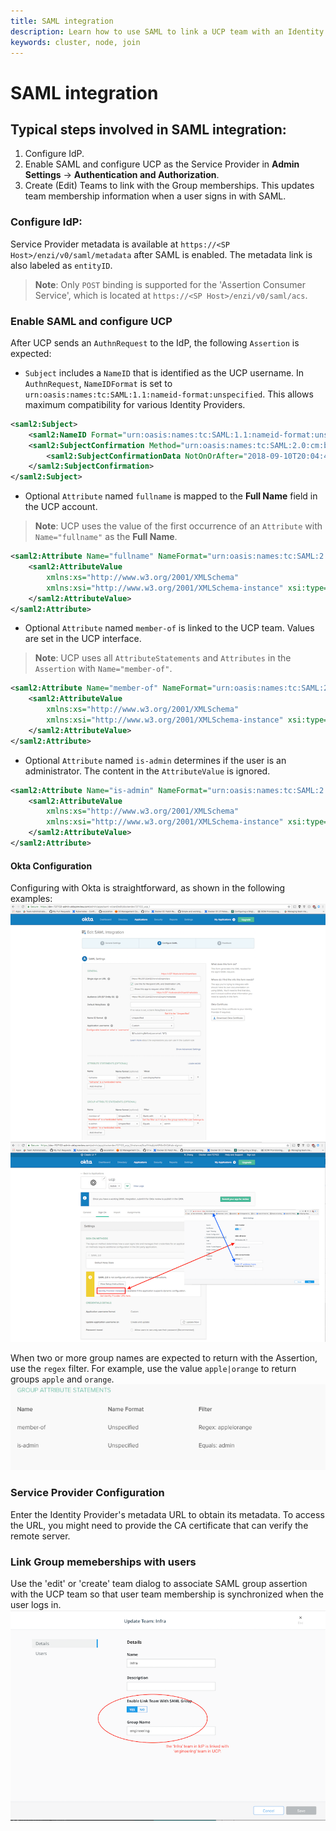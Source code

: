 ```yaml
---
title: SAML integration
description: Learn how to use SAML to link a UCP team with an Identity Provider (IdP) Group
keywords: cluster, node, join
---
```


# SAML integration

## Typical steps involved in SAML integration:
1. Configure IdP.
2. Enable SAML and configure UCP as the Service Provider in **Admin Settings** -> **Authentication and Authorization**.
3. Create (Edit) Teams to link with the Group memberships. This updates team membership information when a user signs in with SAML.

### Configure IdP:
Service Provider metadata is available at `https://<SP Host>/enzi/v0/saml/metadata`
after SAML is enabled. The metadata link is also labeled as `entityID`.

> **Note**: Only `POST` binding is supported for the 'Assertion Consumer Service', which is located
at `https://<SP Host>/enzi/v0/saml/acs`.

### Enable SAML and configure UCP
After UCP sends an `AuthnRequest` to the IdP, the following `Assertion`
is expected:

- `Subject` includes a `NameID` that is identified as the UCP username.
In `AuthnRequest`, `NameIDFormat` is set to `urn:oasis:names:tc:SAML:1.1:nameid-format:unspecified`.
This allows maximum compatibility for various Identity Providers.

```xml
<saml2:Subject>
    <saml2:NameID Format="urn:oasis:names:tc:SAML:1.1:nameid-format:unspecified">ry4nz</saml2:NameID>
    <saml2:SubjectConfirmation Method="urn:oasis:names:tc:SAML:2.0:cm:bearer">
        <saml2:SubjectConfirmationData NotOnOrAfter="2018-09-10T20:04:48.001Z" Recipient="https://18.237.224.122/enzi/v0/saml/acs"/>
    </saml2:SubjectConfirmation>
</saml2:Subject>
```
    
- Optional `Attribute` named `fullname` is mapped to the **Full Name** field
in the UCP account.  

> **Note**: UCP uses the value of the first occurrence of an `Attribute` with `Name="fullname"` as the **Full Name**.
   
```xml
<saml2:Attribute Name="fullname" NameFormat="urn:oasis:names:tc:SAML:2.0:attrname-format:unspecified">
    <saml2:AttributeValue
        xmlns:xs="http://www.w3.org/2001/XMLSchema"
        xmlns:xsi="http://www.w3.org/2001/XMLSchema-instance" xsi:type="xs:string">user.displayName
    </saml2:AttributeValue>
</saml2:Attribute>
```

- Optional `Attribute` named `member-of` is linked to the UCP team.
Values are set in the UCP interface. 

> **Note**: UCP uses all `AttributeStatements` and `Attributes` in the `Assertion` with `Name="member-of"`.

```xml
<saml2:Attribute Name="member-of" NameFormat="urn:oasis:names:tc:SAML:2.0:attrname-format:unspecified">
    <saml2:AttributeValue
        xmlns:xs="http://www.w3.org/2001/XMLSchema"
        xmlns:xsi="http://www.w3.org/2001/XMLSchema-instance" xsi:type="xs:string">groupName
    </saml2:AttributeValue>
</saml2:Attribute>
```

- Optional `Attribute` named `is-admin` determines if the user is an administrator. The content in the `AttributeValue` is ignored.

```xml
<saml2:Attribute Name="is-admin" NameFormat="urn:oasis:names:tc:SAML:2.0:attrname-format:unspecified">
    <saml2:AttributeValue
        xmlns:xs="http://www.w3.org/2001/XMLSchema"
        xmlns:xsi="http://www.w3.org/2001/XMLSchema-instance" xsi:type="xs:string">value_doe_not_matter
    </saml2:AttributeValue>
</saml2:Attribute>
```

#### Okta Configuration
Configuring with Okta is straightforward, as shown in the following examples:
![Configure in Okta](../../images/saml_okta_2.png)
![Configure in UCP](../../images/saml_okta_1.png)

When two or more group names are expected to return with the Assertion, use the `regex` filter. For example, use the value `apple|orange` 
to return groups `apple` and `orange`.
![Regex_filter_for_group_Okta](../../images/saml_okta_3.png)

### Service Provider Configuration
Enter the Identity Provider's metadata URL to obtain its metadata. To access the URL, you might need to
provide the CA certificate that can verify the remote server. 

### Link Group memeberships with users
Use the 'edit' or 'create' team dialog to associate SAML group assertion with
the UCP team so that user team membership is synchronized when the user logs in.
![Link UCP team with IdP group](../../images/saml_okta_4.png)
